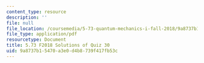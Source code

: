 ```yaml
---
content_type: resource
description: ''
file: null
file_location: /coursemedia/5-73-quantum-mechanics-i-fall-2018/9a8737b15470a3e0d4b8739f417fb53c_MIT5_73F18_quiz30_soln.pdf
file_type: application/pdf
resourcetype: Document
title: 5.73 F2018 Solutions of Quiz 30
uid: 9a8737b1-5470-a3e0-d4b8-739f417fb53c
---
```

